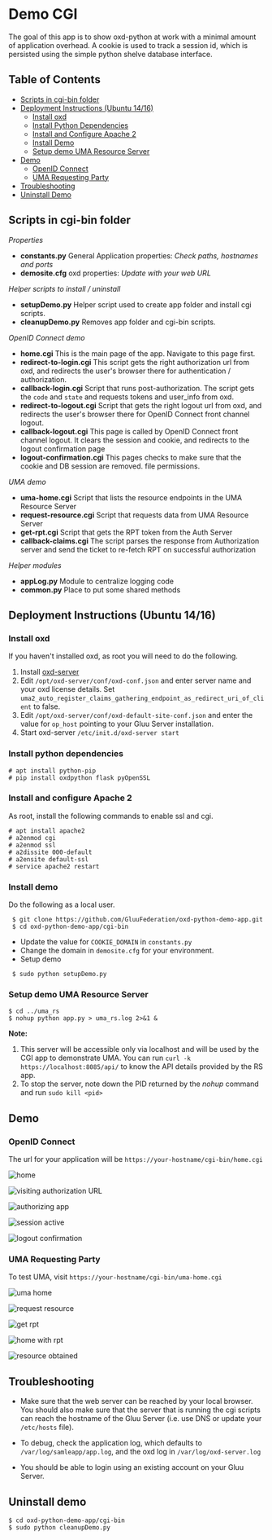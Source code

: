 # Demo CGI

The goal of this app is to show oxd-python at work with a minimal
amount of application overhead. A cookie is used to track a session id,
which is persisted using the simple python shelve database interface.

## Table of Contents

* [Scripts in cgi-bin folder](#scripts-in-cgi-bin-folder)
* [Deployment Instructions (Ubuntu 14/16)](#deployment-instructions-ubuntu-14-16)
    - [Install oxd](#install-oxd)
    - [Install Python Dependencies](#install-python-dependencies)
    - [Install and Configure Apache 2](#install-and-configure-apache-2)
    - [Install Demo](#install-demo) 
    - [Setup demo UMA Resource Server](#setup-demo-uma-resource-server)
* [Demo](#demo)
    - [OpenID Connect](#openid-connect)
    - [UMA Requesting Party](#uma-requesting-party)
* [Troubleshooting](#troubleshooting)
* [Uninstall Demo](#uninstall-demo)


## Scripts in cgi-bin folder

*Properties*
* **constants.py** General Application properties: _Check paths, hostnames and ports_
* **demosite.cfg** oxd properties: _Update with your web URL_

*Helper scripts to install / uninstall*
* **setupDemo.py** Helper script used to create app folder and install cgi scripts.
* **cleanupDemo.py** Removes app folder and cgi-bin scripts.

*OpenID Connect demo*
* **home.cgi** This is the main page of the app. Navigate to this page
first.
* **redirect-to-login.cgi** This script gets the right authorization url from
oxd, and redirects the user's browser there for authentication / authorization.
* **callback-login.cgi** Script that runs post-authorization. The script
gets the `code` and `state` and requests tokens and user_info from oxd.
* **redirect-to-logout.cgi** Script that gets the right logout url from oxd,
and redirects the user's browser there for OpenID Connect front channel logout.
* **callback-logout.cgi** This page is called by OpenID Connect
front channel logout. It clears the session and cookie, and redirects
to the logout confirmation page
* **logout-confirmation.cgi** This pages checks to make sure that the
cookie and DB session are removed.
file permissions.

*UMA demo*
* **uma-home.cgi** Script that lists the resource endpoints in the UMA Resource
Server
* **request-resource.cgi** Script that requests data from UMA Resource Server
* **get-rpt.cgi** Script that gets the RPT token from the Auth Server
* **callback-claims.cgi** The script parses the response from Authorization
server and send the ticket to re-fetch RPT on successful authorization

*Helper modules*
* **appLog.py** Module to centralize logging code
* **common.py** Place to put some shared methods

## Deployment Instructions (Ubuntu 14/16)

###  Install oxd

If you haven't installed oxd, as root you will need to do the following.

1. Install [oxd-server](https://gluu.org/docs/oxd/install/)
2. Edit `/opt/oxd-server/conf/oxd-conf.json` and enter server name and your oxd license details.
Set `uma2_auto_register_claims_gathering_endpoint_as_redirect_uri_of_client` to false.
3. Edit `/opt/oxd-server/conf/oxd-default-site-conf.json` and enter the value for
`op_host` pointing to your Gluu Server installation.
4. Start oxd-server `/etc/init.d/oxd-server start`

### Install python dependencies

```
# apt install python-pip
# pip install oxdpython flask pyOpenSSL
```
    
### Install and configure Apache 2

As root, install the following commands to enable ssl and cgi.

```
# apt install apache2
# a2enmod cgi
# a2enmod ssl
# a2dissite 000-default
# a2ensite default-ssl
# service apache2 restart
```

### Install demo

Do the following as a local user. 

```
 $ git clone https://github.com/GluuFederation/oxd-python-demo-app.git
 $ cd oxd-python-demo-app/cgi-bin
```

* Update the value for `COOKIE_DOMAIN` in `constants.py`
* Change the domain in `demosite.cfg` for your environment.
* Setup demo
```
 $ sudo python setupDemo.py
```

### Setup demo UMA Resource Server

```
$ cd ../uma_rs
$ nohup python app.py > uma_rs.log 2>&1 &
```
**Note:**
1. This server will be accessible only via localhost and will be used by the CGI app to demonstrate UMA.
You can run `curl -k https://localhost:8085/api/` to know the API details provided by the RS app.
2. To stop the server, note down the PID returned by the *nohup* command and run `sudo kill <pid>`


## Demo

### OpenID Connect

The url for your application will be `https://your-hostname/cgi-bin/home.cgi`

![home](images/home.png)

![visiting authorization URL](images/login.png)

![authorizing app](images/authorize.png)

![session active](images/session-active.png)

![logout confirmation](images/logout-confirmation.png)

### UMA Requesting Party

To test UMA, visit `https://your-hostname/cgi-bin/uma-home.cgi`

![uma home](images/uma-home.png)

![request resource](images/uma-request-fail.png)

![get rpt](images/uma-get-rpt.png)

![home with rpt](images/uma-home-with-rpt.png)

![resource obtained](images/uma-request-success.png)


## Troubleshooting

* Make sure that the web server can be reached by your local browser. You should
also make sure that the server that is running the cgi scripts can reach the
hostname of the Gluu Server (i.e. use DNS or update your `/etc/hosts` file).

* To debug, check the application log, which defaults to
`/var/log/samleapp/app.log`, and the oxd log in `/var/log/oxd-server.log`

* You should be able to login using an existing account on your Gluu Server.


## Uninstall demo

```
$ cd oxd-python-demo-app/cgi-bin
$ sudo python cleanupDemo.py
```
